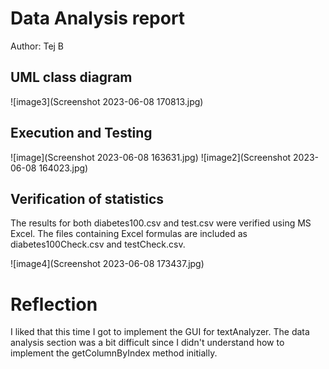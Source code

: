 # Data Analysis report
Author: Tej B

## UML class diagram
![image3](Screenshot 2023-06-08 170813.jpg)
## Execution and Testing
![image](Screenshot 2023-06-08 163631.jpg)
![image2](Screenshot 2023-06-08 164023.jpg)
## Verification of statistics
The results for both diabetes100.csv and test.csv were verified using MS Excel. The files containing Excel formulas are included as diabetes100Check.csv and testCheck.csv.

![image4](Screenshot 2023-06-08 173437.jpg)
# Reflection

I liked that this time I got to implement the GUI for textAnalyzer. The data analysis section was a bit difficult since I didn't understand how to implement the getColumnByIndex method initially.